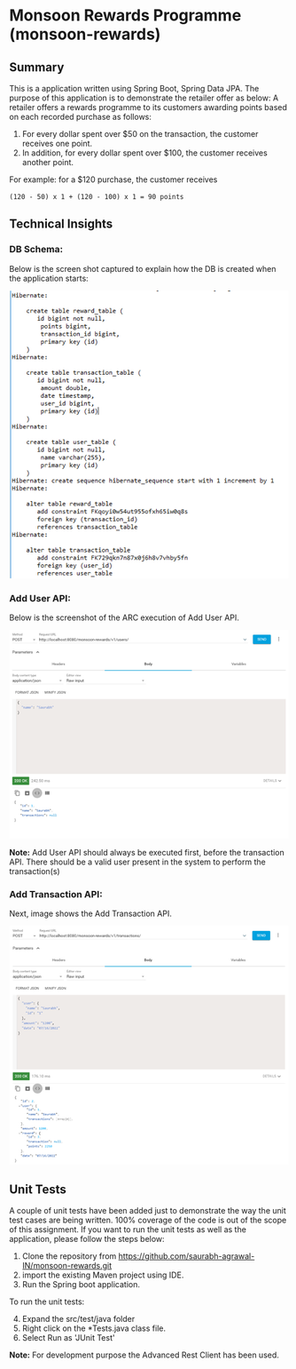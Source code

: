# Monsoon Rewards Programme (monsoon-rewards)

## Summary

This is a application written using Spring Boot, Spring Data JPA. The purpose of this application is to demonstrate the retailer offer as below:
A retailer offers a rewards programme to its customers awarding points based on each recorded purchase as follows: 

1. For every dollar spent over $50 on the transaction, the customer receives one point.
2. In addition, for every dollar spent over $100, the customer receives another point.

For example: for a $120 purchase, the customer receives

```text
(120 - 50) x 1 + (120 - 100) x 1 = 90 points
```

## Technical Insights

### DB Schema:
Below is the screen shot captured to explain how the DB is created when the application starts:


![Database Schema](./src/main/resources/static/images/database-schema.png)


### Add User API:
Below is the screenshot of the ARC execution of Add User API.


![Add New User API](./src/main/resources/static/images/add-new-user-api.png)


**Note:** Add User API should always be executed first, before the transaction API. There should be a valid user present in the system to perform the transaction(s)


### Add Transaction API:
Next, image shows the Add Transaction API.


![Add Transaction API](./src/main/resources/static/images/add-transaction-api.png)


## Unit Tests

A couple of unit tests have been added just to demonstrate the way the unit test cases are being written. 100% coverage of the code is out of the scope of this assignment.
If you want to run the unit tests as well as the application, please follow the steps below:

1. Clone the repository from https://github.com/saurabh-agrawal-IN/monsoon-rewards.git
2. import the existing Maven project using IDE.
3. Run the Spring boot application.

To run the unit tests:

4. Expand the src/test/java folder
5. Right click on the *Tests.java class file.
6. Select Run as 'JUnit Test'

**Note:** For development purpose the Advanced Rest Client has been used. 